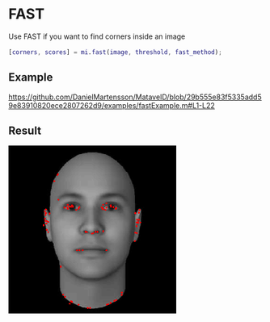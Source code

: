 # FAST
Use FAST if you want to find corners inside an image

```matlab
[corners, scores] = mi.fast(image, threshold, fast_method);
```

## Example

https://github.com/DanielMartensson/MataveID/blob/29b555e83f5335add59e83910820ece2807262d9/examples/fastExample.m#L1-L22

## Result
![FAST Result](../pictures/FAST_Result.png)

